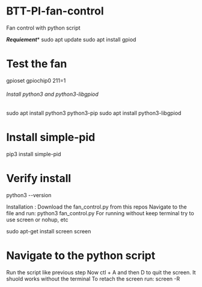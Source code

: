 # BTT-PI-fan-control
Fan control with python script

***Requiement****
sudo apt update
sudo apt install gpiod

# Test the fan
gpioset gpiochip0 211=1

###### Install python3 and python3-libgpiod
sudo apt install python3 python3-pip
sudo apt install python3-libgpiod

# Install simple-pid
pip3 install simple-pid


# Verify install
python3 --version

Installation :
Download the fan_control.py from this repos
Navigate to the file and run: python3 fan_control.py
For running without keep terminal try to use screen or nohup, etc

sudo apt-get install screen
screen
# Navigate to the python script
Run the script like previous step
Now ctl + A and then D to quit the screen. It shuold works without the terminal
To retach the screen run: screen -R



